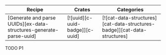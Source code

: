 | Recipe | Crates | Categories |
|--------|--------|------------|
| [Generate and parse UUIDs][ex-data-structures-generate-parse-uuid] | [![uuid][c-uuid-badge]][c-uuid] | [![cat-data-structures][cat-data-structures-badge]][cat-data-structures] |

<div class="hidden">
TODO P1
</div>
